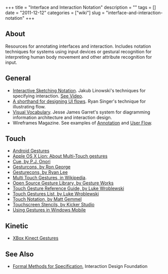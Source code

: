 +++
title = "Interface and Interaction Notation"
description = ""
tags = []
date = "2011-12-12"
categories = ["wiki"]
slug = "interface-and-interaction-notation"
+++


 

<h2 id="toc0">About</h2>
<p>Resources for annotating interfaces and interaction. Includes notation techniques for systems using input devices or gestural recognition for interpreting human body movement and other attribute recognition for input.</p>


<h2 id="toc1">General</h2>
<ul>
    <li> <a href="http://www.linowski.ca/sketching.php">Interactive Sketching Notation</a>. Jakub Linowski's techniques for specifying interaction. <a href="https://vimeo.com/43869717">See Video</a>.</li>
    <li> <a href="http://37signals.com/svn/posts/1926-a-shorthand-for-designing-ui-flows">A shorthand for designing UI flows</a>. Ryan Singer's technique for illustrating flow.</li>
    <li> <a href="http://www.jjg.net/ia/visvocab/">Visual Vocabulary</a>. Jesse James Garret's system for diagramming information architecture and interaction design.</li>
    <li> Wireframes Magazine. See examples of <a href="http://wireframes.linowski.ca/tag/annotation/">Annotation</a> and <a href="http://wireframes.linowski.ca/tag/user-flow/">User Flow</a>.</li>
</ul>


<h2 id="toc2">Touch</h2>
<ul>
    <li> <a href="http://developer.android.com/design/patterns/gestures.html">Android Gestures</a></li>
    <li> <a href="http://support.apple.com/kb/HT4721">Apple OS X Lion: About Multi-Touch gestures</a></li>
    <li> <a href="http://somerandomdude.com/work/cue/">Cue, by P.J. Onori</a></li>
    <li> <a href="http://blog.rongeorge.com/design/gesturcons/">Gesturcons, by Ron George</a></li>
    <li> <a href="http://gesturecons.com/">Gesturecons, by Ryan Lee</a></li>
    <li> <a href="http://en.wikipedia.org/wiki/Multi-touch#Multi-touch_gestures">Multi Touch Gestures, in Wikipedia</a>.</li>
    <li> <a href="http://gestureworks.com/features/open-source-gestures/">Open Source Gesture Library, by Gesture Works</a></li>
    <li> <a href="http://www.lukew.com/ff/entry.asp?1071">Touch Gesture Reference Guide, by Luke Wroblewski</a></li>
    <li> <a href="http://www.lukew.com/ff/entry.asp?1073">Touch Gestures List, by Luke Wroblewski</a></li>
    <li> <a href="http://mattgemmell.com/2010/07/14/touch-notation/">Touch Notation, by Matt Gemmel</a></li>
    <li> <a href="http://www.kickerstudio.com/blog/2008/12/touchscreen-stencils/">Touchscreen Stencils, by Kicker Studio</a></li>
    <li> <a href="http://msdn.microsoft.com/en-us/library/ee220920.aspx">Using Gestures in Windows Mobile</a></li>
</ul>


<h2 id="toc3">Kinetic</h2>
<ul>
    <li> <a href="http://support.xbox.com/en-US/kinect/body-tracking/body-controller">XBox Kinect Gestures</a></li>
</ul>


<h2 id="toc4">See Also</h2>
<ul>
    <li> <a href="http://www.interaction-design.org/encyclopedia/formal_methods.html">Formal Methods for Specification</a>, Interaction Design Foundation</li>
</ul>


